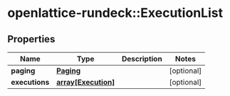 # openlattice-rundeck::ExecutionList

## Properties
Name | Type | Description | Notes
------------ | ------------- | ------------- | -------------
**paging** | [**Paging**](Paging.md) |  | [optional] 
**executions** | [**array[Execution]**](Execution.md) |  | [optional] 


